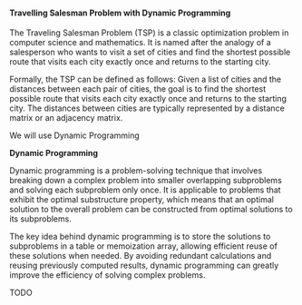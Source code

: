 #### Travelling Salesman Problem with Dynamic Programming

The Traveling Salesman Problem (TSP) is a classic optimization problem in computer science and mathematics. It is named after the analogy of a salesperson who wants to visit a set of cities and find the shortest possible route that visits each city exactly once and returns to the starting city.

Formally, the TSP can be defined as follows: Given a list of cities and the distances between each pair of cities, the goal is to find the shortest possible route that visits each city exactly once and returns to the starting city. The distances between cities are typically represented by a distance matrix or an adjacency matrix.

We will use Dynamic Programming

**Dynamic Programming**

Dynamic programming is a problem-solving technique that involves breaking down a complex problem into smaller overlapping subproblems and solving each subproblem only once. It is applicable to problems that exhibit the optimal substructure property, which means that an optimal solution to the overall problem can be constructed from optimal solutions to its subproblems.

The key idea behind dynamic programming is to store the solutions to subproblems in a table or memoization array, allowing efficient reuse of these solutions when needed. By avoiding redundant calculations and reusing previously computed results, dynamic programming can greatly improve the efficiency of solving complex problems.

TODO

